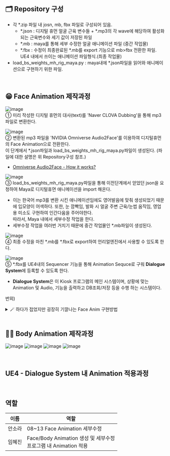 ## 🗂️ Repository 구성

* 각 *.zip 파일 내 josn, mb, fbx 파일로 구성되어 있음.
  * *.json : 디지털 휴먼 얼굴 근육 변수들 + *.mp3의 각 wave에 해당하여 활성화되는 근육변수와 세기 값이 저장된 파일
  * *.mb : maya를 통해 세부 수정한 얼굴 애니메이션 파일 (중간 작업물)
  * *.fbx : 수정이 최종완료된 *.mb를 export 기능으로 mb>fbx 전환한 파일. UE4 내에서 쓰이는 애니메이션 파일형식.(최종 작업물)
* load_bs_weights_mh_rig_maya.py : maya내에 *.json파일을 읽어와 애니메이션으로 구현하기 위한 파일.

<br>

## 😁 Face Animation 제작과정

![image](https://user-images.githubusercontent.com/57169754/224006629-5f54a05f-5b64-493c-8f3d-3abec0765d3c.png)<br>① 미리 작성한 디지털 휴먼의 대사(text)를 'Naver CLOVA Dubbing'을 통해 mp3파일로 변환한다.

![image](https://user-images.githubusercontent.com/57169754/224007250-7f4ff25a-6c16-44ca-94ee-21fabc2d9674.png)<br> ② 변환된 mp3 파일을 'NVIDIA Omniverse Audio2Face'를 이용하여 디지털휴먼의 Face Animation으로 전환한다. <br>이 단계에서 *.json파일과 load_bs_weights_mh_rig_maya.py파일이 생성된다. (파일에 대한 설명은 위 Repository구성 참조.)
- [Omniverse Audio2Face - How it works?](https://www.nvidia.com/en-gb/omniverse/apps/audio2face/)

![image](https://user-images.githubusercontent.com/57169754/224010236-90d4a14c-3212-46ee-81ac-bc2212f422a1.png)<br>③  load_bs_weights_mh_rig_maya.py파일을 통해 이전단계에서 얻었던 json을 요청하여 Maya로 디지털휴먼 애니메이션을 import 해온다.
- 이는 한국어 mp3를 변환 시킨 애니메이션임에도 영어발음에 맞춰 생성되었기 때문에 입모양이 어색하다. 또한, 눈 깜빡임, 발화 시 얼굴 주변 근육/눈썹 움직임, 영업용 미소도 구현하여 인간다움을 주어야한다. <br>따라서, Maya 내에서 세부수정 작업을 한다.
- 세부수정 작업을 여러번 거치기 때문에 중간 작업물인 *.mb파일이 생성된다.

![image](https://user-images.githubusercontent.com/57169754/224014333-9daea5d8-d089-468c-af2d-95bdb0e534f7.png) <br>④ 최종 수정을 마친 *.mb를 *.fbx로 export하여 언리얼엔진에서 사용할 수 있도록 한다.
<br>

![image](https://user-images.githubusercontent.com/57169754/224016219-6deabffb-6efb-4fe0-83a6-e6374d17c85f.png)<br> ⑤ *.fbx를 UE4내의 Sequencer 기능을 통해 Animation Sequce로 구워 **Dialogue System**에 등록할 수 있도록 한다.
- **Dialogue System**은 이 Kiosk 프로그램의 메인 시스템이며, 상황에 맞는 Animation 및 Audio, 기능을 출력하고 DB조회/저장 등을 수행 하는 시스템이다.

번외) <details>
<summary> 🪄 하다가 접었지만 굉장히 기깔나는 Face Anim 구현방법</summary>

<!-- summary 아래 한칸 공백 두어야함 -->
## 접은 제목
⚠️ 한국어 발화 애니메이션으론 부적합.-> 그래서 하다가 접었다..
</details>

<br>

## 🤸‍♂️ Body Animation 제작과정
![image](https://user-images.githubusercontent.com/57169754/224227003-152b156a-00e8-4bf6-bc2c-a9a7df707989.png)
![image](https://user-images.githubusercontent.com/57169754/224228689-52cb5293-943c-47a5-b3ba-0ab2135e0569.png)
![image](https://user-images.githubusercontent.com/57169754/224228821-d3715147-c98f-499e-9d31-4869d92d2b99.png)
![image](https://user-images.githubusercontent.com/57169754/224228094-873f770d-b104-4187-a175-59b314478205.png)


<br>

## UE4 - Dialogue System 내 Animation 적용과정

<br>

## 역할
|이름|역할|
|------|---|
|안소라|08~13 Face Animation 세부수정|
|임혜진|Face/Body Animation 생성 및 세부수정<br>프로그램 내 Animation 적용|
